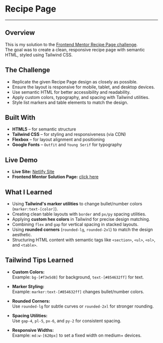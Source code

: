 # Recipe Page

---

## Overview

This is my solution to the [Frontend Mentor Recipe Page challenge](https://www.frontendmentor.io/challenges/recipe-page-KiTsR8QQKm).  
The goal was to create a clean, responsive recipe page with semantic HTML, styled using Tailwind CSS.

## The Challenge

- Replicate the given Recipe Page design as closely as possible.
- Ensure the layout is responsive for mobile, tablet, and desktop devices.
- Use semantic HTML for better accessibility and readability.
- Apply custom colors, typography, and spacing with Tailwind utilities.
- Style list markers and table elements to match the design.

## Built With

- **HTML5** – for semantic structure
- **Tailwind CSS** – for styling and responsiveness (via CDN)
- **Flexbox** – for layout alignment and positioning
- **Google Fonts** – `Outfit` and `Young Serif` for typography

## Live Demo

- **Live Site:** [Netlify Site](#)
- **Frontend Mentor Solution Page:** [click here](#)

## What I Learned

- Using **Tailwind's marker utilities** to change bullet/number colors (`marker:text-[color]`).
- Creating clean table layouts with `border` and `px/py` spacing utilities.
- Applying **custom hex colors** in Tailwind for precise design matching.
- Combining `flex` and `gap` for vertical spacing in stacked layouts.
- Using **rounded corners** (`rounded-lg`, `rounded-2xl`) to match the design aesthetic.
- Structuring HTML content with semantic tags like `<section>`, `<ul>`, `<ol>`, and `<table>`.

## Tailwind Tips Learned

- **Custom Colors:**  
  Example: `bg-[#f3e5d8]` for background, `text-[#854632ff]` for text.

- **Marker Styling:**  
  Example: `marker:text-[#854632ff]` changes bullet/number colors.

- **Rounded Corners:**  
  Use `rounded-lg` for subtle curves or `rounded-2xl` for stronger rounding.

- **Spacing Utilities:**  
  Use `gap-4`, `pl-5`, `px-6`, and `py-2` for consistent spacing.

- **Responsive Widths:**  
  Example: `md:w-[620px]` to set a fixed width on medium+ devices.
